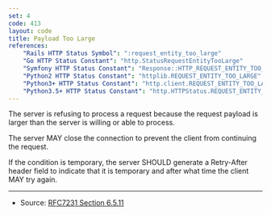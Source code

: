 ```yaml
---
set: 4
code: 413
layout: code
title: Payload Too Large
references:
    "Rails HTTP Status Symbol": ":request_entity_too_large"
    "Go HTTP Status Constant": "http.StatusRequestEntityTooLarge"
    "Symfony HTTP Status Constant": "Response::HTTP_REQUEST_ENTITY_TOO_LARGE"
    "Python2 HTTP Status Constant": "httplib.REQUEST_ENTITY_TOO_LARGE"
    "Python3+ HTTP Status Constant": "http.client.REQUEST_ENTITY_TOO_LARGE"
    "Python3.5+ HTTP Status Constant": "http.HTTPStatus.REQUEST_ENTITY_TOO_LARGE"
---
```


The server is refusing to process a request because the request payload
is larger than the server is willing or able to process.

The server MAY close the connection to prevent the client from
continuing the request.

If the condition is temporary, the server SHOULD generate a Retry-After
header field to indicate that it is temporary and after what time the
client MAY try again.

---

* Source: [RFC7231 Section 6.5.11][1]

[1]: <{{site.rfcUrl}}/rfc7231#section-6.5.11>
